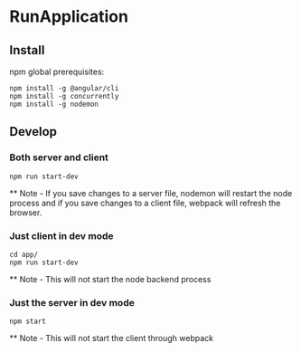 ﻿# RunApplication


## Install
npm global prerequisites:
```
npm install -g @angular/cli 
npm install -g concurrently
npm install -g nodemon
```
## Develop
### Both server and client
```
npm run start-dev
```
** Note - If you save changes to a server file, nodemon will restart the node process and if you save changes to a client file, webpack will refresh the browser.

### Just client in dev mode
```
cd app/
npm run start-dev
```
** Note - This will not start the node backend process

### Just the server in dev mode
```
npm start
```
** Note - This will not start the client through webpack
